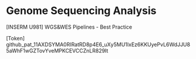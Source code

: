 # Genome Sequencing Analysis
[INSERM U981] WGS&amp;WES Pipelines - Best Practice

[Token] 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

